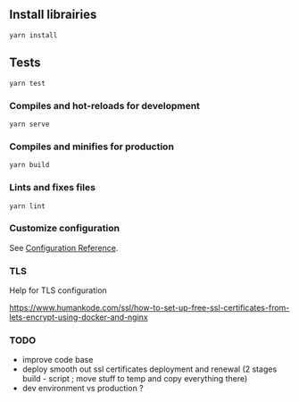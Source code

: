 ## Install librairies
```
yarn install
```

## Tests
```
yarn test
```

### Compiles and hot-reloads for development
```
yarn serve
```

### Compiles and minifies for production
```
yarn build
```

### Lints and fixes files
```
yarn lint
```

### Customize configuration
See [Configuration Reference](https://cli.vuejs.org/config/).

### TLS

Help for TLS configuration

https://www.humankode.com/ssl/how-to-set-up-free-ssl-certificates-from-lets-encrypt-using-docker-and-nginx

### TODO
 * improve code base
 * deploy smooth out ssl certificates deployment and renewal (2 stages build - script ; move stuff to temp and copy everything there)
 * dev environment vs production ?
